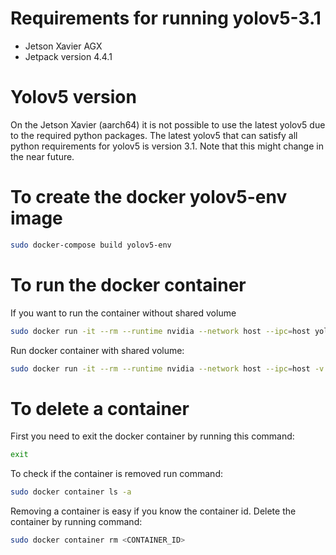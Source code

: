 # Requirements for running yolov5-3.1

- Jetson Xavier AGX
- Jetpack version 4.4.1

# Yolov5 version

On the Jetson Xavier (aarch64) it is not possible to use the latest yolov5 due to the required python packages. The latest yolov5 that can satisfy all python requirements for yolov5 is version 3.1. Note that this might change in the near future.

# To create the docker yolov5-env image

```bash
sudo docker-compose build yolov5-env
```

# To run the docker container 

If you want to run the container without shared volume
```bash
sudo docker run -it --rm --runtime nvidia --network host --ipc=host yolov5-env-image:1.0
```

Run docker container with shared volume:

```bash
sudo docker run -it --rm --runtime nvidia --network host --ipc=host -v /mnt/XavierSSD/<FOLDER_NAME>:/usr/src/app  yolov5-env-image:1.0
```
# To delete a container

First you need to exit the docker container by running this command:

```bash
exit
```

To check if the container is removed run command:

```bash
sudo docker container ls -a
```

Removing a container is easy if you know the container id. Delete the container by running command:
```bash
sudo docker container rm <CONTAINER_ID>
```
